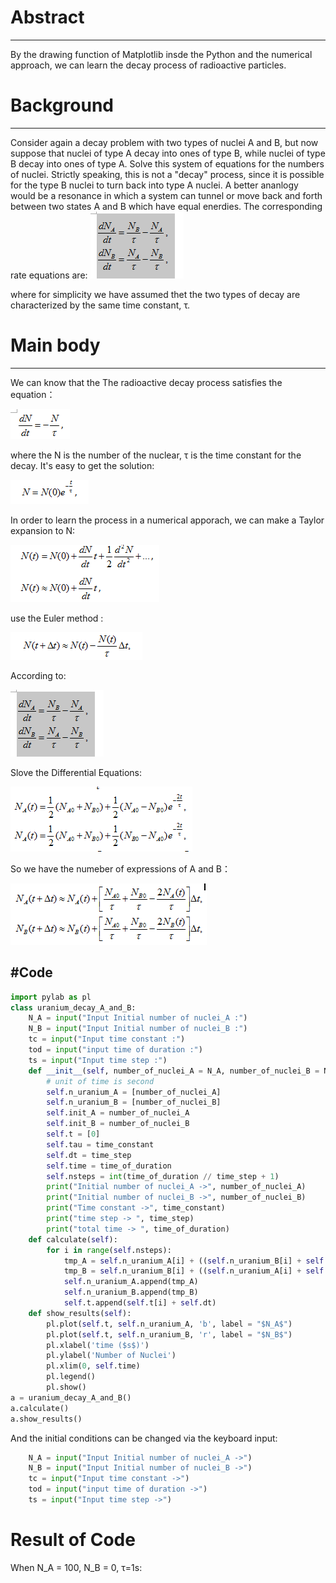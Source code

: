 # Abstract
------
By the drawing function of Matplotlib insde the Python and the numerical approach, we can learn the decay process of radioactive particles.
# Background
------
Consider again a decay problem with two types of nuclei A and B, but now suppose that nuclei of type A decay into ones of type B, while nuclei of type B decay into ones of type A. Solve this system of equations for the numbers of nuclei. Strictly speaking, this is not a "decay" process, since it is possible for the type B nuclei to turn back into type A nuclei. A better ananlogy would be a resonance in which a system can tunnel or move back and forth between two states A and B which have equal enerdies. The corresponding rate equations are:
![picture 1](https://github.com/Tuzexin/computationalphysics_N2014301020169/blob/master/%E6%8D%95%E8%8E%B71.PNG)

where for simplicity we have assumed thet the two types of decay are characterized by the same time constant, τ.
# Main body
------
We can know that the The radioactive decay process satisfies the equation：

![picture 2](https://github.com/Tuzexin/computationalphysics_N2014301020169/blob/master/%E6%8D%95%E8%8E%B72.PNG)

where the N is the number of the nuclear, τ is the time constant for the decay.   It's easy to get the solution:

![picture 3](https://github.com/Tuzexin/computationalphysics_N2014301020169/blob/master/%E6%8D%95%E8%8E%B73.PNG)

In order to learn the process in a numerical apporach, we can make a Taylor expansion to N:

![picture 4](https://github.com/Tuzexin/computationalphysics_N2014301020169/blob/master/%E6%8D%95%E8%8E%B74.PNG)

use the Euler method :

![picture 5](https://github.com/Tuzexin/computationalphysics_N2014301020169/blob/master/%E6%8D%95%E8%8E%B75.PNG)

According to:

![picture 1](https://github.com/Tuzexin/computationalphysics_N2014301020169/blob/master/%E6%8D%95%E8%8E%B71.PNG)

Slove the Differential Equations:

![picture 6](https://github.com/Tuzexin/computationalphysics_N2014301020169/blob/master/%E6%8D%95%E8%8E%B76.PNG)

So we have the numeber of expressions of A and B：

![picture 7](https://github.com/Tuzexin/computationalphysics_N2014301020169/blob/master/%E6%8D%95%E8%8E%B77.PNG)

#Code
------
```python
import pylab as pl
class uranium_decay_A_and_B:
    N_A = input("Input Initial number of nuclei_A :")
    N_B = input("Input Initial number of nuclei_B :")
    tc = input("Input time constant :")
    tod = input("input time of duration :")
    ts = input("Input time step :")
    def __init__(self, number_of_nuclei_A = N_A, number_of_nuclei_B = N_B, time_constant = tc, time_of_duration = tod, time_step = ts):
        # unit of time is second
        self.n_uranium_A = [number_of_nuclei_A]
        self.n_uranium_B = [number_of_nuclei_B]
        self.init_A = number_of_nuclei_A
        self.init_B = number_of_nuclei_B
        self.t = [0]
        self.tau = time_constant
        self.dt = time_step
        self.time = time_of_duration
        self.nsteps = int(time_of_duration // time_step + 1)
        print("Initial number of nuclei_A ->", number_of_nuclei_A)
        print("Initial number of nuclei_B ->", number_of_nuclei_B)
        print("Time constant ->", time_constant)
        print("time step -> ", time_step)
        print("total time -> ", time_of_duration)
    def calculate(self):
        for i in range(self.nsteps):
            tmp_A = self.n_uranium_A[i] + ((self.n_uranium_B[i] + self.n_uranium_A[i]) / self.tau - 2 * self.n_uranium_A[i] / self.tau )* self.dt
            tmp_B = self.n_uranium_B[i] + ((self.n_uranium_A[i] + self.n_uranium_B[i]) / self.tau - 2 * self.n_uranium_B[i] / self.tau )* self.dt
            self.n_uranium_A.append(tmp_A)
            self.n_uranium_B.append(tmp_B)
            self.t.append(self.t[i] + self.dt) 
    def show_results(self):
        pl.plot(self.t, self.n_uranium_A, 'b', label = "$N_A$")
        pl.plot(self.t, self.n_uranium_B, 'r', label = "$N_B$")
        pl.xlabel('time ($s$)')
        pl.ylabel('Number of Nuclei')
        pl.xlim(0, self.time)
        pl.legend()
        pl.show()
a = uranium_decay_A_and_B()
a.calculate()
a.show_results()
```
And the initial conditions can be changed via the keyboard input:  
```python
    N_A = input("Input Initial number of nuclei_A ->")
    N_B = input("Input Initial number of nuclei_B ->")
    tc = input("Input time constant ->")
    tod = input("input time of duration ->")
    ts = input("Input time step ->")
```
# Result of Code
When N_A = 100, N_B = 0, τ=1s:


